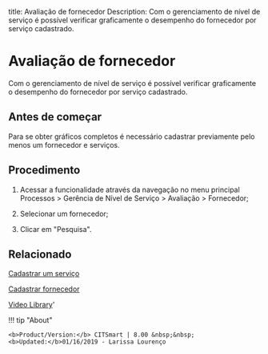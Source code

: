 title: Avaliação de fornecedor
Description: Com o gerenciamento de nível de serviço é possível verificar graficamente o desempenho do fornecedor por serviço cadastrado.
# Avaliação de fornecedor
Com o gerenciamento de nível de serviço é possível verificar graficamente o desempenho do fornecedor por serviço cadastrado.

Antes de começar
----------------

Para se obter gráficos completos é necessário cadastrar previamente pelo menos
um fornecedor e serviços.

Procedimento
------------

1.  Acessar a funcionalidade através da navegação no menu principal Processos \>
    Gerência de Nível de Serviço \> Avaliação \> Fornecedor;

2.  Selecionar um fornecedor;

3.  Clicar em "Pesquisa".

Relacionado
-----------

[Cadastrar um serviço](/pt-br/citsmart-platform-8/processes/portfolio-and-catalog/use/register-a-service.html)

[Cadastrar fornecedor](/pt-br/citsmart-platform-8/processes/portfolio-and-catalog/configuration/register-provider.html)

<i class='fa fa-youtube-play  fa-2x' style='color:#97ce17;vertical-align: middle;'> </i> [Video Library](https://www.youtube.com/playlist?list=PLB5qK2uzf2RO6td7lCM5EzIfRcU2cKLNX)'

!!! tip "About"

    <b>Product/Version:</b> CITSmart | 8.00 &nbsp;&nbsp;
    <b>Updated:</b>01/16/2019 - Larissa Lourenço
